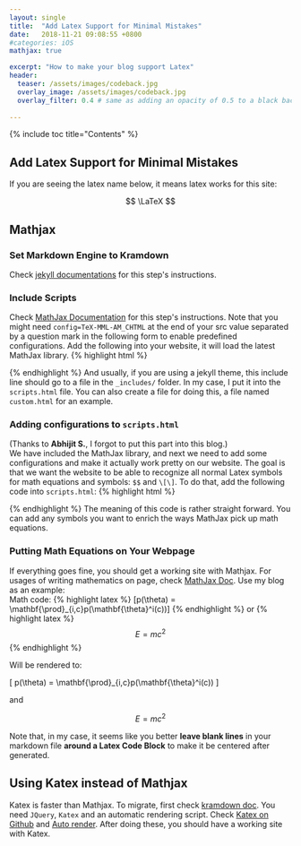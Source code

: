 ```yaml
---
layout: single
title:  "Add Latex Support for Minimal Mistakes"
date:   2018-11-21 09:08:55 +0800
#categories: iOS
mathjax: true

excerpt: "How to make your blog support Latex"
header:
  teaser: /assets/images/codeback.jpg
  overlay_image: /assets/images/codeback.jpg
  overlay_filter: 0.4 # same as adding an opacity of 0.5 to a black background
  
---
```


{% include toc title="Contents" %}

## Add Latex Support for Minimal Mistakes

If you are seeing the latex name below, it means latex works for this site:

$$ \LaTeX $$

## Mathjax
### Set Markdown Engine to Kramdown
Check [jekyll documentations][jekyll-doc] for this step's instructions.

### Include Scripts
Check [MathJax Documentation][Mathjax-doc] for this step's instructions. Note that you might need ``config=TeX-MML-AM_CHTML`` at the end of your src value separated by a question mark in the following form to enable predefined configurations. Add the following into your website, it will load the latest MathJax library.
{% highlight html %}
<script type="text/javascript" async
	src="https://cdnjs.cloudflare.com/ajax/libs/mathjax/2.7.5/latest.js?config=TeX-MML-AM_CHTML">
</script>
{% endhighlight %}
And usually, if you are using a jekyll theme, this include line should go to a file in the ``_includes/`` folder. In my case, I put it into the ``scripts.html`` file. You can also create a file for doing this, a file named ``custom.html`` for an example.

### Adding configurations to ``scripts.html``
(Thanks to **Abhijit S.**, I forgot to put this part into this blog.)  
We have included the MathJax library, and next we need to add some configurations and make it actually work pretty on our website. The goal is that we want
the website to be able to recognize all normal Latex symbols for math equations and symbols: ``$$`` and ``\[\]``. To do that, add the following
code into ``scripts.html``:
{% highlight html %}
<script type="text/x-mathjax-config">
   MathJax.Hub.Config({
     extensions: ["tex2jax.js"],
     jax: ["input/TeX", "output/HTML-CSS"],
     tex2jax: {
       inlineMath: [ ['$','$'], ["\\(","\\)"] ],
       displayMath: [ ['$$','$$'], ["\\[","\\]"] ],
       processEscapes: true
     },
     "HTML-CSS": { availableFonts: ["TeX"] }
   });
</script>
{% endhighlight %}
The meaning of this code is rather straight forward. You can add any symbols you want to enrich the ways MathJax pick up math equations.

### Putting Math Equations on Your Webpage
If everything goes fine, you should get a working site with Mathjax. For usages of writing mathematics on page, check [MathJax Doc][Mathjax-page]. Use my blog as an example:  
Math code:
{% highlight latex %}
\[p(\theta) = \mathbf{\prod}_{i,c}p(\mathbf{\theta}^i(c))\]
{% endhighlight %}
or
{% highlight latex %}
$$ E = mc^2 $$
{% endhighlight %}

Will be rendered to:

\[ p(\theta) = \mathbf{\prod}_{i,c}p(\mathbf{\theta}^i(c)) \]

and 

$$ E = mc^2 $$

Note that, in my case, it seems like you better **leave blank lines** in your markdown file **around a Latex Code Block** to make it be centered after generated.

## Using Katex instead of Mathjax
Katex is faster than Mathjax. To migrate, first check [kramdown doc][kramdown-katex]. You need ``JQuery``, ``Katex`` and an automatic rendering script. Check [Katex on Github][katex-git] and [Auto render][auto-render]. After doing these, you should have a working site with Katex.



[jekyll-doc]:https://jekyllrb.com/docs/configuration/
[Mathjax-doc]:http://docs.mathjax.org/en/latest/start.html
[Mathjax-page]:http://docs.mathjax.org/en/latest/start.html#putting-mathematics-in-a-web-page
[kramdown-katex]:https://kramdown.gettalong.org/math_engine/mathjax.html
[katex-git]:https://github.com/Khan/KaTeX
[auto-render]:https://github.com/Khan/KaTeX/blob/master/contrib/auto-render/README.md

